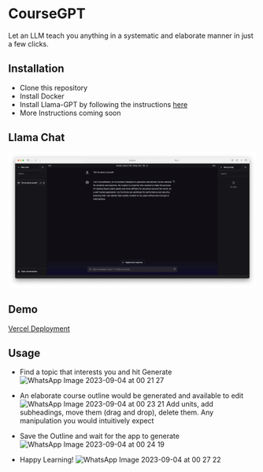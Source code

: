 # CourseGPT
Let an LLM teach you anything in a systematic and elaborate manner in just a few clicks.

## Installation
- Clone this repository
- Install Docker
- Install Llama-GPT by following the instructions [here](http://github.com/getumbrel/llama-gpt)
- More Instructions coming soon

## Llama Chat
![Llama Chat Window](images/llama_chat.png)

## Demo
[Vercel Deployment](https://coursegpt.vercel.app/)

## Usage

- Find a topic that interests you and hit Generate
![WhatsApp Image 2023-09-04 at 00 21 27](https://github.com/BlitzJB/CourseGPT/assets/88381529/22237dc8-5f13-4b16-a3f2-b159a94f2b56)

- An elaborate course outline would be generated and available to edit
![WhatsApp Image 2023-09-04 at 00 23 21](https://github.com/BlitzJB/CourseGPT/assets/88381529/1b576497-1a82-456d-a8c3-a233bae80f26)
Add units, add subheadings, move them (drag and drop), delete them. Any manipulation you would intuitively expect

- Save the Outline and wait for the app to generate
![WhatsApp Image 2023-09-04 at 00 24 19](https://github.com/BlitzJB/CourseGPT/assets/88381529/61bad441-377c-4d83-82a1-35b9da5e691f)

- Happy Learning!
![WhatsApp Image 2023-09-04 at 00 27 22](https://github.com/BlitzJB/CourseGPT/assets/88381529/3ca0d9e3-9ac7-45dc-acd0-b68bd9b2d473)
